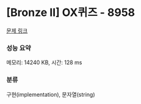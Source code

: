 # [Bronze II] OX퀴즈 - 8958 

[문제 링크](https://www.acmicpc.net/problem/8958) 

### 성능 요약

메모리: 14240 KB, 시간: 128 ms

### 분류

구현(implementation), 문자열(string)

